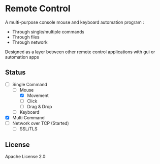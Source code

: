 # Remote Control

A multi-purpose console mouse and keyboard automation program :

 - Through single/multiple commands
 - Through files
 - Through network

Designed as a layer between other remote control applications with gui or automation apps

## Status

 - [ ] Single Command
   - [ ] Mouse
     - [x] Movement
     - [ ] Click
     - [ ] Drag & Drop
   - [ ] Keyboard
 - [x] Multi Command 
 - [ ] Network over TCP (Started)
   - [ ] SSL/TLS

## License

Apache License 2.0
